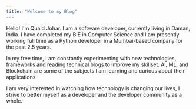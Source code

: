 ```yaml
---
title: "Welcome to my Blog"
---
```


Hello! I'm Quaid Johar. I am a software developer, currently living in Daman, India. I have completed my B.E in Computer Science and I am presently working full time as a Python developer in a Mumbai-based company for the past 2.5 years.

In my free time, I am constantly experimenting with new technologies, frameworks and reading technical blogs to improve my skillset. AI, ML, and Blockchain are some of the subjects I am learning and curious about their applications.

I am very interested in watching how technology is changing our lives, I strive to better myself as a developer and the developer community as a whole.
